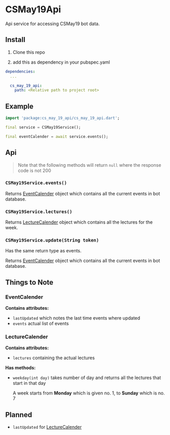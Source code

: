 # CSMay19Api

Api service for accessing CSMay19 bot data.

## Install

1. Clone this repo

2. add this as dependency in your pubspec.yaml

```yaml
dependencies:
  ...

  cs_may_19_api:
    path: <Relative path to project root>

```

## Example

```dart
import 'package:cs_may_19_api/cs_may_19_api.dart';

final service = CSMay19Service();

final eventCalender = await service.events();
```

## Api

> Note that the following methods will return `null` where the response code is not 200

### `CSMay19Service.events()`

Returns [EventCalender](#eventcalender) object which contains all the current events in bot database.

### `CSMay19Service.lectures()`

Returns [LectureCalender](#lecturecalender) object which contains all the lectures for the week.

### `CSMay19Service.update(String token)`

Has the same return type as events.

Returns [EventCalender](#eventcalender) object which contains all the current events in bot database.

## Things to Note

### EventCalender

**Contains attributes:**

* `lastUpdated` which notes the last time events where updated
* `events` actual list of events

### LectureCalender

**Contains attributes:**

* `lectures` containing the actual lectures

**Has methods:**

* `weekday(int day)` takes number of day and returns all the lectures that start in that day

  A week starts from **Monday** which is given no. 1, to **Sunday** which is no. 7

## Planned

* `lastUpdated` for [LectureCalender](#lecturecalender)
